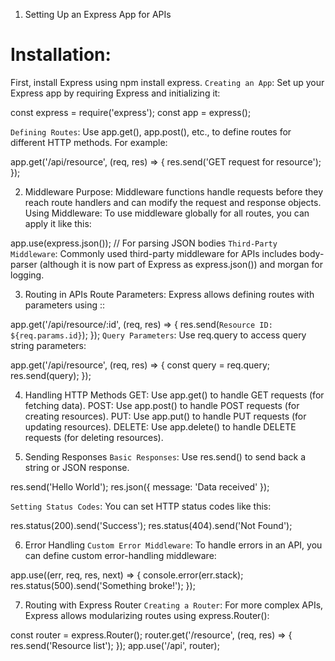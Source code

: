 1. Setting Up an Express App for APIs
# Installation: 
First, install Express using npm install express.
`Creating an App`: Set up your Express app by requiring Express and initializing it:

const express = require('express');
const app = express();

`Defining Routes`: Use app.get(), app.post(), etc., to define routes for different HTTP methods. For example:

app.get('/api/resource', (req, res) => {
  res.send('GET request for resource');
});

2. Middleware
Purpose: Middleware functions handle requests before they reach route handlers and can modify the request and response objects.
Using Middleware: To use middleware globally for all routes, you can apply it like this:

app.use(express.json());  // For parsing JSON bodies
`Third-Party Middleware`: Commonly used third-party middleware for APIs includes body-parser (although it is now part of Express as express.json()) and morgan for logging.

3. Routing in APIs
Route Parameters: Express allows defining routes with parameters using ::

app.get('/api/resource/:id', (req, res) => {
  res.send(`Resource ID: ${req.params.id}`);
});
`Query Parameters`: Use req.query to access query string parameters:

app.get('/api/resource', (req, res) => {
  const query = req.query;
  res.send(query);
});

4. Handling HTTP Methods
GET: Use app.get() to handle GET requests (for fetching data).
POST: Use app.post() to handle POST requests (for creating resources).
PUT: Use app.put() to handle PUT requests (for updating resources).
DELETE: Use app.delete() to handle DELETE requests (for deleting resources).

5. Sending Responses
`Basic Responses`: Use res.send() to send back a string or JSON response.

res.send('Hello World');
res.json({ message: 'Data received' });

`Setting Status Codes`: You can set HTTP status codes like this:

res.status(200).send('Success');
res.status(404).send('Not Found');

6. Error Handling
`Custom Error Middleware`: To handle errors in an API, you can define custom error-handling middleware:

app.use((err, req, res, next) => {
  console.error(err.stack);
  res.status(500).send('Something broke!');
});

7. Routing with Express Router
`Creating a Router`: For more complex APIs, Express allows modularizing routes using express.Router():

const router = express.Router();
router.get('/resource', (req, res) => {
  res.send('Resource list');
});
app.use('/api', router);
